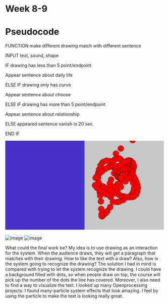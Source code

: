 # Week 8-9

# Pseudocode

FUNCTION make different drawing match with different sentence

INPUT text, sound, shape

IF drawing has less than 5 point/endpoint

Appear sentence about daily life

ELSE IF drawing only has curve

Appear sentence about choose

ELSE IF drawing has more than 5 point/endpoint

Appear sentence about relationship

ELSE appeared sentence vanish in 20 sec.

END IF

![image](https://github.com/ShidiX-1/Slave-to-the-Algorithm-A1/blob/master/week%208-9/Week%208-9/WeChat%20Screenshot_20200925141434.png)

![image](https://github.com/ShidiX-1/Slave-to-the-Algorithm-A1/blob/master/week%208-9/Week%208-9/127.0.0.1_8100%20-%20Profile%201%20-%20Microsoft%E2%80%8B%20Edge%2010_23_2020%206_54_49%20PM.png)
![image](https://github.com/ShidiX-1/Slave-to-the-Algorithm-A1/blob/master/week%208-9/Week%208-9/127.0.0.1_8375%20-%20Profile%201%20-%20Microsoft%E2%80%8B%20Edge%2010_23_2020%206_54_01%20PM.png)


What could the final work be? My idea is to use drawing as an interaction for the system. When the audience draws, they will get a paragraph that matches with their drawing. How to like the text with a draw? Also, how is the system going to recognize the drawing?
The solution I had in mind is compared with trying to let the system recognize the drawing. I could have a background filled with dots, so when people draw on top, the course will pick up the number of the dots the line has covered. Moreover, I also need to find a way to visualize the text.
I looked up many Openprocessing projects. I found many-particle system effects that look amazing. I feel by using the particle to make the text is looking really great. 
